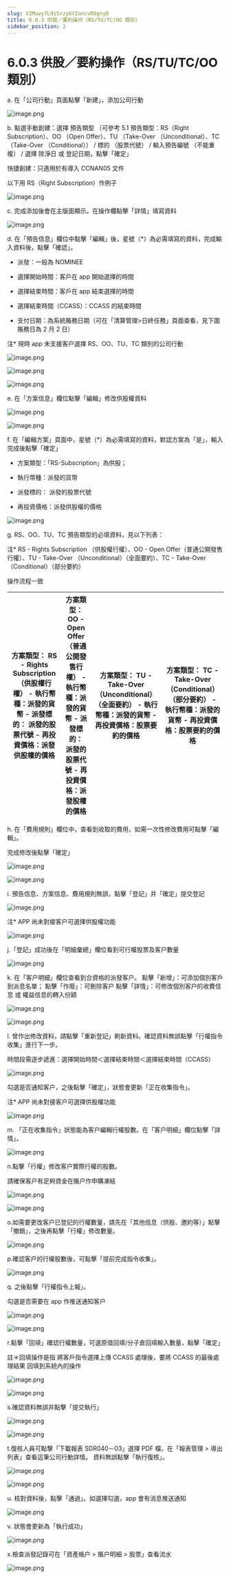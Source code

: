 ```yaml
---
slug: V2Muwy7L9i5rzykYZancvR6gnyD
title: 6.0.3 供股／要約操作（RS/TU/TC/OO 類別）
sidebar_position: 2
---
```



# 6.0.3 供股／要約操作（RS/TU/TC/OO 類別）


a. 在「公司行動」頁面點擊「新建」，添加公司行動


![image.png](/assets/50547cc3905f3671d43b2ee89001f4d2.png)


b. 點選手動創建：選擇 預告類型 （可參考 5.1 預告類型：RS（Right Subscription）、OO （Open Offer）、TU （Take-Over （Unconditional）、TC （Take-Over （Conditional）） / 標的 （股票代號） / 輸入預告編號  （不能重複） / 選擇 除淨日 或 登記日期，點擊「確定」


快捷創建：只適用於有導入 CCNAN05 文件


以下用 RS（Right Subscription）作例子


![image.png](/assets/46a95f09b18bb62d30972a04d3635cfa.png)


c. 完成添加後會在主版面顯示。在操作欄點擊「詳情」填寫資料


![image.png](/assets/5795c6a2525bc0d44ffd6895d566ecde.png)


d. 在「預告信息」欄位中點擊「編輯」後，星號（*）為必需填寫的資料，完成輸入資料後，點擊「確認」。



- 派發：一般為 NOMINEE


- 選擇開始時間：客戶在 app 開始選擇的時間


- 選擇結束時間：客戶在 app 結束選擇的時間


- 選擇結束時間（CCASS）：CCASS 的結束時間
- 支付日期：為系統賬務日期（可在「清算管理>日終任務」頁面查看，見下圖賬務日為 2 月 2 日）

注* 現時 app 未支援客户選擇 RS、OO、TU、TC 類別的公司行動


![image.png](/assets/818285dcbb9a95d7e7f295cea2023bf3.png)


![image.png](/assets/b39944e277b18e4f5f69ab76649165f8.png)


![image.png](/assets/dbf150281dc0794915fa3f141977107f.png)


e.  在「方案信息」欄位點擊「編輯」修改供股權資料


![image.png](/assets/6b1146c69c20bf129a4e5145fd75095a.png)


![image.png](/assets/613eabd2044dd7103a830ed76a6e4966.png)


f. 在「編輯方案」頁面中，星號（*）為必需填寫的資料，默認方案為「是」，輸入完成後點擊「確定」


- 方案類型：「RS-Subscription」為供股；


- 執行幣種：派發的貨幣


- 派發標的： 派發的股票代號


- 再投資價格：派發供股權的價格


![image.png](/assets/47e80440ecbfa808b2100c9e15401465.png)


g. RS、OO、TU、TC 預告類型的必填資料，見以下列表：


注* RS - Rights Subscription （供股權行權）、OO - Open Offer（普通公開發售行權）、TU - Take-Over （Unconditional）（全面要約）、TC - Take-Over （Conditional）（部分要約） 


操作流程一致


| 方案類型： **RS - Rights Subscription （供股權行權）**   - 執行幣種：派發的貨幣 - 派發標的： 派發的股票代號 - 再投資價格：派發供股權的價格   | 方案類型： **OO - Open Offer（普通公開發售行權）**  - 執行幣種：派發的貨幣 - 派發標的： 派發的股票代號 - 再投資價格：派發股權的價格   | 方案類型： **TU - Take-Over （Unconditional）（全面要約）**  - 執行幣種：派發的貨幣 - 再投資價格：股票要約的價格    | 方案類型： **TC - Take-Over （Conditional）（部分要約）**   - 執行幣種：派發的貨幣 - 再投資價格：股票要約的價格    |
| -------------------------------------------------------------------------------------------- | ----------------------------------------------------------------------------------- | ------------------------------------------------------------------------------- | ------------------------------------------------------------------------------ |


h. 在「費用規則」欄位中，查看到收取的費用，如需一次性修改費用可點擊「編輯」。


完成修改後點擊「確定」


![image.png](/assets/4c420f2f0eb8053c61062c885d23f83d.png)


![image.png](/assets/581c87f2642ade18a5ec31ff4f5edb95.png)


i. 預告信息、方案信息、費用規則無誤，點擊「登記」并「確定」提交登記


![image.png](/assets/70010708b0ccb4ece7463e62d051fcc5.png)


注* APP 尚未對接客户可選擇供股權功能


![image.png](/assets/82b9c17a07ebc75399ed652602aabe2f.png)


j.「登記」成功後在「明細彙總」欄位看到可行權股票及客户數量


![image.png](/assets/9ee01e6e45af38964e43d9f0101bd1ae.png)


k. 在「客户明細」欄位查看到合資格的派發客户。
點擊「新增」：可添加個別客戶到派息名單；
點擊「作廢」：可刪除客户
點擊「詳情」：可修改個別客户的收費信息 或 權益信息的轉入份額


![image.png](/assets/d4e2a55c7a3acfa37ff0f828e912e3c8.png)


![image.png](/assets/d11cb5d9545b5e7e0cda669474c188d4.png)


l. 曾作出修改資料，請點擊「重新登記」刷新資料。確認資料無誤點擊「行權指令收集」進行下一步。


時間段需逐步遞進：選擇開始時間＜選擇結束時間＜選擇結束時間（CCASS）


![image.png](/assets/80dedead9feee5536d02c611ff97889e.png)


勾選是否通知客户，之後點擊「確定」，狀態會更新「正在收集指令」。


注* APP 尚未對接客户可選擇供股權功能


![image.png](/assets/581c557e7591e818c55605ef5026e1e5.png)


m. 「正在收集指令」狀態能為客户編輯行權股數。在「客户明細」欄位點擊「詳情」。


![image.png](/assets/3acb720eef0784d296c9e96fa24a149a.png)


n.點擊「行權」修改客户實際行權的股數。


請確保客户有足夠資金在賬户作申購凍結


![image.png](/assets/4ed7199cad568b84bc14a57f27c8a9f5.png)


![image.png](/assets/bfa834ff0af264204f8ec8abf8f6614f.png)


o.如需要更改客户已登記的行權數量，請先在「其他信息（供股、邀約等）」點擊「撤銷」，之後再點擊「行權」修改數量。


![image.png](/assets/f9132468c3c920fdf84999f96436c855.png)


p.確認客户的行權股數後，可點擊「提前完成指令收集」。


![image.png](/assets/b718676bd76ac548d0e2af8d46e27f97.png)


q. 之後點擊「行權指令上報」。


勾選是否需要在 app 作推送通知客户


![image.png](/assets/1aa03188bd13bfaa28beda4e4d487b6b.png)


![image.png](/assets/835662113eb55cae5add946f6ab9fe4e.png)


r.點擊「回填」確認行權數量，可選原值回填/分子倉回填輸入數量，點擊「確定」


註＊回填操作是指 將客戶指令選擇上傳 CCASS 處理後，要將 CCASS 的最後處理結果 回填到系統內的操作


![image.png](/assets/c53c11b29a464cb81ffc0c4e1b0db39c.png)


![image.png](/assets/2c8e84c32ab982059e195b57bf6aa881.png)


s.確認資料無誤并點擊「提交執行」


![image.png](/assets/5085a6d32d286c071197f916a732e4c3.png)


![image.png](/assets/30ff95001cfbe8a26bb8b3da931f1c37.png)


t.復核人員可點擊「下載報表 SDR040－03」選擇 PDF 檔，在「報表管理 > 導出列表」查看這筆公司行動詳情。
資料無誤點擊「執行復核」。


![image.png](/assets/05278e431b95f0c539fb0f2053f3c6ac.png)


![image.png](/assets/6b94039d37624eeea303a1bbfeab510d.png)


u. 核對資料後，點擊「通過」。如選擇勾選，app 會有消息推送通知


![image.png](/assets/b351111d10b538851489e17d07b06f27.png)


v. 狀態會更新為「執行成功」


![image.png](/assets/a98c821202c6c929ea68898b4f4448ed.png)


x.檢查派發記錄可在「資產帳户 > 賬户明細 > 股票」查看流水


![image.png](/assets/4761e4554bd559e9c135aa76107202cf.png)

